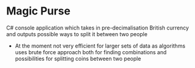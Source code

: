# Magic Purse

C# console application which takes in pre-decimalisation British currency and outputs possible ways to split it between two people
- At the moment not very efficient for larger sets of data as algorithms uses brute force approach both for finding combinations and possibilities for splitting coins between two people